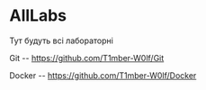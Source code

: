 # AllLabs
Тут будуть всі лабораторні


Git -- https://github.com/T1mber-W0lf/Git

Docker -- https://github.com/T1mber-W0lf/Docker
